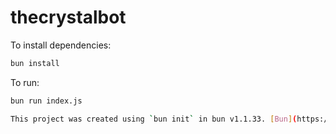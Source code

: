 # thecrystalbot

To install dependencies:

```bash
bun install
```

To run:

```bash
bun run index.js

This project was created using `bun init` in bun v1.1.33. [Bun](https://bun.sh) is a fast all-in-one JavaScript runtime.
